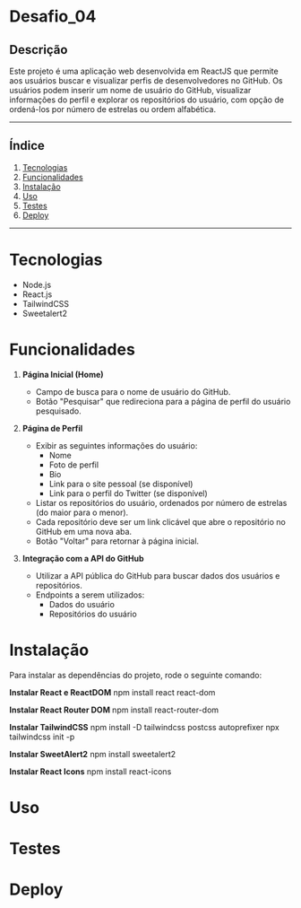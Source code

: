 # Desafio_04

## Descrição

Este projeto é uma aplicação web desenvolvida em ReactJS que permite aos usuários buscar e visualizar perfis de desenvolvedores no GitHub. Os usuários podem inserir um nome de usuário do GitHub, visualizar informações do perfil e explorar os repositórios do usuário, com opção de ordená-los por número de estrelas ou ordem alfabética.

---

## Índice

1. [Tecnologias](#Tecnologias)
2. [Funcionalidades](#Funcionalidades)
3. [Instalação](#Instalação)
4. [Uso](#Uso)
5. [Testes](#Testes)
6. [Deploy](#Deploy)

---

# Tecnologias

- Node.js
- React.js
- TailwindCSS
- Sweetalert2

# Funcionalidades

1. **Página Inicial (Home)**
   - Campo de busca para o nome de usuário do GitHub.
   - Botão "Pesquisar" que redireciona para a página de perfil do usuário pesquisado.

2. **Página de Perfil**
   - Exibir as seguintes informações do usuário: 
     - Nome
     - Foto de perfil
     - Bio
     - Link para o site pessoal (se disponível)
     - Link para o perfil do Twitter (se disponível)
   - Listar os repositórios do usuário, ordenados por número de estrelas (do maior para o menor).
   - Cada repositório deve ser um link clicável que abre o repositório no GitHub em uma nova aba.
   - Botão "Voltar" para retornar à página inicial.

3. **Integração com a API do GitHub**
   - Utilizar a API pública do GitHub para buscar dados dos usuários e repositórios.
   - Endpoints a serem utilizados:
     - Dados do usuário
     - Repositórios do usuário
     
# Instalação

Para instalar as dependências do projeto, rode o seguinte comando:

**Instalar React e ReactDOM**
npm install react react-dom

**Instalar React Router DOM**
npm install react-router-dom

**Instalar TailwindCSS**
npm install -D tailwindcss postcss autoprefixer
npx tailwindcss init -p

**Instalar SweetAlert2**
npm install sweetalert2

**Instalar React Icons**
npm install react-icons


# Uso
# Testes
# Deploy




